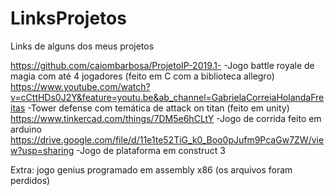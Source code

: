 # LinksProjetos
Links de alguns dos meus projetos

https://github.com/caiombarbosa/ProjetoIP-2019.1-  -Jogo battle royale de magia com até 4 jogadores (feito em C com a biblioteca allegro)
https://www.youtube.com/watch?v=cCttHDs0J2Y&feature=youtu.be&ab_channel=GabrielaCorreiaHolandaFreitas  -Tower defense com temática de attack on titan (feito em unity)
https://www.tinkercad.com/things/7DM5e6hCLtY   -Jogo de corrida feito em arduino
https://drive.google.com/file/d/11e1te52TiG_k0_Boo0pJufm9PcaGw7ZW/view?usp=sharing   -Jogo de plataforma em construct 3

Extra: jogo genius programado em assembly x86 (os arquivos foram perdidos)
